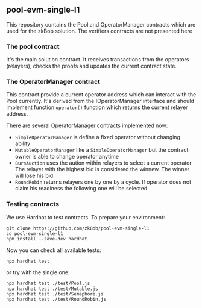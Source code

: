 ## pool-evm-single-l1

This repository contains the Pool and OperatorManager contracts which are used for the zkBob solution. The verifiers contracts are not presented here

### The pool contract

It's the main solution contract. It receives transactions from the operators (relayers), checks the proofs and updates the current contract state.

### The OperatorManager contract

This contract provide a current operator address which can interact with the Pool currently. It's derived from the IOperatorManager interface and should implement function  `operator()` function which returns the current relayer address.

There are several OperatorManager contracts implemented now:
 
 * `SimpleOperatorManager` is define a fixed operator without changing ability
 * `MutableOperatorManager` like a `SimpleOperatorManager` but the contract owner is able to change operator anytime
 * `BurnAuction` uses the aution within relayers to select a current operator. The relayer with the highest bid is considered the winnew. The winner will lose his bid
 * `RoundRobin` returns relayers one by one by a cycle. If operator does not claim his readiness the following one will be selected


### Testing contracts

We use Hardhat to test contracts. To prepare your environment:

```
git clone https://github.com/zkBob/pool-evm-single-l1
cd pool-evm-single-l1
npm install --save-dev hardhat
```
Now you can check all available tests:

```
npx hardhat test
```

or try with the single one:

```
npx hardhat test ./test/Pool.js
npx hardhat test ./test/Mutable.js
npx hardhat test ./test/Semaphore.js
npx hardhat test ./test/RoundRobin.js
```